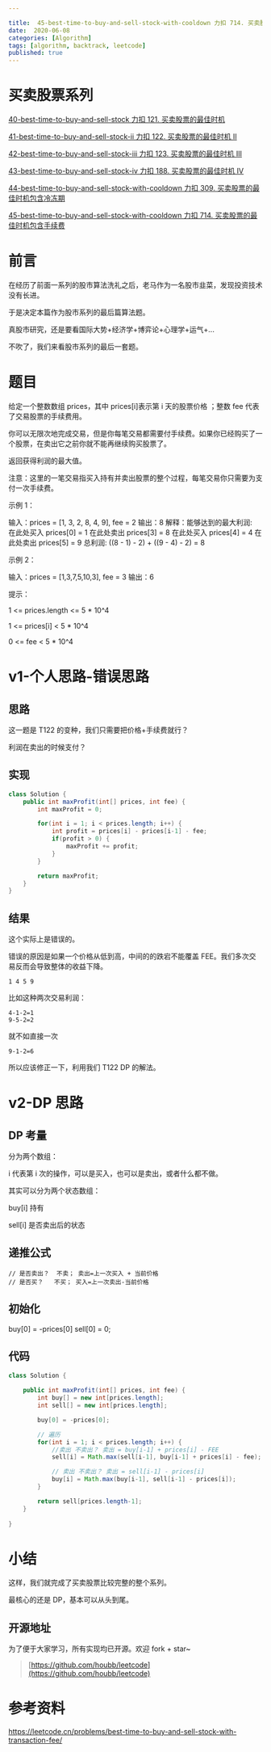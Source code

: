 ```yaml
---

title:  45-best-time-to-buy-and-sell-stock-with-cooldown 力扣 714. 买卖股票的最佳时机包含手续费
date:  2020-06-08
categories: [Algorithm]
tags: [algorithm, backtrack, leetcode]
published: true
---
```


# 买卖股票系列

[40-best-time-to-buy-and-sell-stock 力扣 121. 买卖股票的最佳时机](https://houbb.github.io/2020/06/08/algorithm-020-leetcode-40-leetcode-121-best-time-to-buy-and-sell-stock)

[41-best-time-to-buy-and-sell-stock-ii 力扣 122. 买卖股票的最佳时机 II](https://houbb.github.io/2020/06/08/algorithm-020-leetcode-41-leetcode-122-best-time-to-buy-and-sell-stock-ii)

[42-best-time-to-buy-and-sell-stock-iii 力扣 123. 买卖股票的最佳时机 III](https://houbb.github.io/2020/06/08/algorithm-020-leetcode-42-leetcode-123-best-time-to-buy-and-sell-stock-iii)

[43-best-time-to-buy-and-sell-stock-iv 力扣 188. 买卖股票的最佳时机 IV](https://houbb.github.io/2020/06/08/algorithm-020-leetcode-43-leetcode-188-best-time-to-buy-and-sell-stock-iv)

[44-best-time-to-buy-and-sell-stock-with-cooldown 力扣 309. 买卖股票的最佳时机包含冷冻期](https://houbb.github.io/2020/06/08/algorithm-020-leetcode-44-leetcode-309-best-time-to-buy-and-sell-stock-with-cooldown)

[45-best-time-to-buy-and-sell-stock-with-cooldown 力扣 714. 买卖股票的最佳时机包含手续费](https://houbb.github.io/2020/06/08/algorithm-020-leetcode-45-leetcode-714-best-time-to-buy-and-sell-stock-with-transaction-fee)

# 前言

在经历了前面一系列的股市算法洗礼之后，老马作为一名股市韭菜，发现投资技术没有长进。

于是决定本篇作为股市系列的最后篇算法题。

真股市研究，还是要看国际大势+经济学+博弈论+心理学+运气+...

不吹了，我们来看股市系列的最后一套题。

# 题目

给定一个整数数组 prices，其中 prices[i]表示第 i 天的股票价格 ；整数 fee 代表了交易股票的手续费用。

你可以无限次地完成交易，但是你每笔交易都需要付手续费。如果你已经购买了一个股票，在卖出它之前你就不能再继续购买股票了。

返回获得利润的最大值。

注意：这里的一笔交易指买入持有并卖出股票的整个过程，每笔交易你只需要为支付一次手续费。

示例 1：

输入：prices = [1, 3, 2, 8, 4, 9], fee = 2
输出：8
解释：能够达到的最大利润:  
在此处买入 prices[0] = 1
在此处卖出 prices[3] = 8
在此处买入 prices[4] = 4
在此处卖出 prices[5] = 9
总利润: ((8 - 1) - 2) + ((9 - 4) - 2) = 8

示例 2：

输入：prices = [1,3,7,5,10,3], fee = 3
输出：6
 

提示：

1 <= prices.length <= 5 * 10^4

1 <= prices[i] < 5 * 10^4

0 <= fee < 5 * 10^4

# v1-个人思路-错误思路

## 思路

这一题是 T122 的变种，我们只需要把价格+手续费就行？

利润在卖出的时候支付？

## 实现

```java
class Solution {
    public int maxProfit(int[] prices, int fee) {
        int maxProfit = 0;

        for(int i = 1; i < prices.length; i++) {
            int profit = prices[i] - prices[i-1] - fee;
            if(profit > 0) {
                maxProfit += profit;
            }
        }

        return maxProfit;
    }
}
```

## 结果

这个实际上是错误的。

错误的原因是如果一个价格从低到高，中间的的跌宕不能覆盖 FEE。我们多次交易反而会导致整体的收益下降。

```
1 4 5 9
```

比如这种两次交易利润：

```
4-1-2=1
9-5-2=2
```

就不如直接一次

```
9-1-2=6
```

所以应该修正一下，利用我们 T122 DP 的解法。

# v2-DP 思路

## DP 考量

分为两个数组：

i 代表第 i 次的操作，可以是买入，也可以是卖出，或者什么都不做。

其实可以分为两个状态数组：

buy[i]    持有

sell[i]    是否卖出后的状态

## 递推公式

```
// 是否卖出？  不卖； 卖出=上一次买入 + 当前价格
// 是否买？   不买； 买入=上一次卖出-当前价格
```

## 初始化

buy[0] = -prices[0]
sell[0] = 0;

## 代码 

```java
class Solution {
    
    public int maxProfit(int[] prices, int fee) {
        int buy[] = new int[prices.length];
        int sell[] = new int[prices.length];

        buy[0] = -prices[0];

        // 遍历
        for(int i = 1; i < prices.length; i++) {
            //卖出 不卖出？ 卖出 = buy[i-1] + prices[i] - FEE
            sell[i] = Math.max(sell[i-1], buy[i-1] + prices[i] - fee);

            // 卖出 不卖出？ 卖出 = sell[i-1] - prices[i]
            buy[i] = Math.max(buy[i-1], sell[i-1] - prices[i]);
        }

        return sell[prices.length-1];
    }
    
}
```


# 小结

这样，我们就完成了买卖股票比较完整的整个系列。

最核心的还是 DP，基本可以从头到尾。

## 开源地址

为了便于大家学习，所有实现均已开源。欢迎 fork + star~

> [https://github.com/houbb/leetcode](https://github.com/houbb/leetcode)

# 参考资料

https://leetcode.cn/problems/best-time-to-buy-and-sell-stock-with-transaction-fee/

